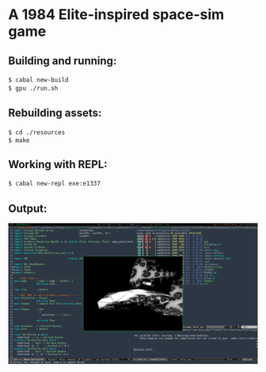 # A 1984 Elite-inspired space-sim game

## Building and running:
```bash
$ cabal new-build
$ gpu ./run.sh
```

## Rebuilding assets:
```basj
$ cd ./resources
$ make
```

## Working with REPL:
```bash
$ cabal new-repl exe:e1337
```

## Output:
![](https://github.com/madjestic/e1337/blob/master/output.png)
